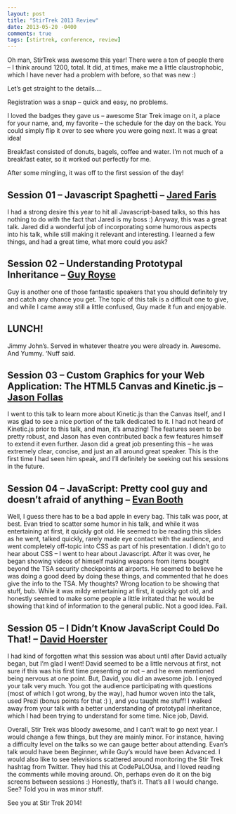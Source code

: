 ```yaml
---
layout: post
title: "StirTrek 2013 Review"
date: 2013-05-20 -0400
comments: true
tags: [stirtrek, conference, review]
---
```


Oh man, StirTrek was awesome this year! There were a ton of people there – I think around 1200, total. It did, at times, make me a little claustrophobic, which I have never had a problem with before, so that was new  :)

Let’s get straight to the details….

Registration was a snap – quick and easy, no problems.

I loved the badges they gave us – awesome Star Trek image on it, a place for your name, and, my favorite – the schedule for the day on the back. You could simply flip it over to see where you were going next. It was a great idea!

Breakfast consisted of donuts, bagels, coffee and water. I’m not much of a breakfast eater, so it worked out perfectly for me.

After some mingling, it was off to the first session of the day!

## Session 01 – Javascript Spaghetti – [Jared Faris](https://www.twitter.com/jaredthenerd)
I had a strong desire this year to hit all Javascript-based talks, so this has nothing to do with the fact that Jared is my boss :) Anyway, this was a great talk. Jared did a wonderful job of incorporating some humorous aspects into his talk, while still making it relevant and interesting. I learned a few things, and had a great time, what more could you ask?

## Session 02 – Understanding Prototypal Inheritance – [Guy Royse](https://www.twitter.com/guyroyse)
Guy is another one of those fantastic speakers that you should definitely try and catch any chance you get. The topic of this talk is a difficult one to give, and while I came away still a little confused, Guy made it fun and enjoyable.

## LUNCH!
Jimmy John’s. Served in whatever theatre you were already in. Awesome. And Yummy. ‘Nuff said.

## Session 03 – Custom Graphics for your Web Application: The HTML5 Canvas and Kinetic.js – [Jason Follas](https://www.twitter.com/jfollas)
I went to this talk to learn more about Kinetic.js than the Canvas itself, and I was glad to see a nice portion of the talk dedicated to it. I had not heard of Kinetic.js prior to this talk, and man, it’s amazing! The features seem to be pretty robust, and Jason has even contributed back a few features himself to extend it even further. Jason did a great job presenting this – he was extremely clear, concise, and just an all around great speaker. This is the first time I had seen him speak, and I’ll definitely be seeking out his sessions in the future.

## Session 04 – JavaScript: Pretty cool guy and doesn’t afraid of anything – [Evan Booth](https://www.twitter.com/evanbooth)
Well, I guess there has to be a bad apple in every bag. This talk was poor, at best. Evan tried to scatter some humor in his talk, and while it was entertaining at first, it quickly got old. He seemed to be reading this slides as he went, talked quickly, rarely made eye contact with the audience, and went completely off-topic into CSS as part of his presentation. I didn’t go to hear about CSS – I went to hear about Javascript. After it was over, he began showing videos of himself making weapons from items bought beyond the TSA security checkpoints at airports. He seemed to believe he was doing a good deed by doing these things, and commented that he does give the info to the TSA. My thoughts? Wrong location to be showing that stuff, bub. While it was mildy entertaining at first, it quickly got old, and honestly seemed to make some people a little irritated that he would be showing that kind of information to the general public. Not a good idea. Fail.

## Session 05 – I Didn’t Know JavaScript Could Do That! – [David Hoerster](https://www.twitter.com/davidhoerster)
I had kind of forgotten what this session was about until after David actually began, but I’m glad I went! David seemed to be a little nervous at first, not sure if this was his first time presenting or not – and he even mentioned being nervous at one point. But, David, you did an awesome job. I enjoyed your talk very much. You got the audience participating with questions (most of which I got wrong, by the way), had humor woven into the talk, used Prezi (bonus points for that :) ), and you taught me stuff! I walked away from your talk with a better understanding of prototypal inheritance, which I had been trying to understand for some time. Nice job, David.

Overall, Stir Trek was bloody awesome, and I can’t wait to go next year. I would change a few things, but they are mainly minor. For instance, having a difficulty level on the talks so we can gauge better about attending. Evan’s talk would have been Beginner, while Guy’s would have been Advanced. I would also like to see televisions scattered around monitoring the Stir Trek hashtag from Twitter. They had this at CodePaLOUsa, and I loved reading the comments while moving around. Oh, perhaps even do it on the big screens between sessions :) Honestly, that’s it. That’s all I would change. See? Told you in was minor stuff.

See you at Stir Trek 2014!